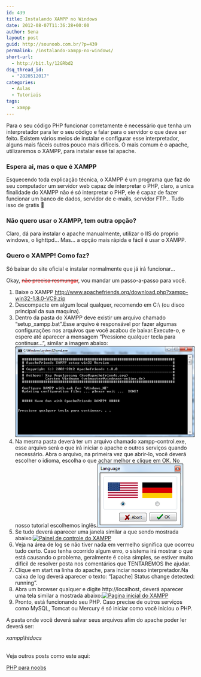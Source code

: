 ```yaml
---
id: 439
title: Instalando XAMPP no Windows
date: 2012-08-07T11:36:28+00:00
author: Sena
layout: post
guid: http://sounoob.com.br/?p=439
permalink: /instalando-xampp-no-windows/
short-url:
  - http://bit.ly/12GRbd2
dsq_thread_id:
  - "2820512017"
categories:
  - Aulas
  - Tutoriais
tags:
  - xampp
---
```

Para o seu código PHP funcionar corretamente é necessário que tenha um interpretador para ler o seu código e falar para o servidor o que deve ser feito. Existem vários meios de instalar e configurar esse interpretador, alguns mais fáceis outros pouco mais difíceis. O mais comum é o apache, utilizaremos o XAMPP, para instalar esse tal apache.<!--more-->

### Espera ai, mas o que é XAMPP

Esquecendo toda explicação técnica, o XAMPP é um programa que faz do seu computador um servidor web capaz de interpretar o PHP, claro, a unica finalidade do XAMPP não é só interpretar o PHP, ele é capaz de fazer funcionar um banco de dados, servidor de e-mails, servidor FTP&#8230; Tudo isso de gratis 🙂

### Não quero usar o XAMPP, tem outra opção?

Claro, dá para instalar o apache manualmente, utilizar o IIS do proprio windows, o lighttpd&#8230; Mas&#8230; a opção mais rápida e fácil é usar o XAMPP.

### Quero o XAMPP! Como faz?

Só baixar do site oficial e instalar normalmente que já irá funcionar&#8230;

Okay, <del><span style="color: #ff0000;">não precisa resmungar</span></del>, vou mandar um passo-a-passo para você.

  1. Baixe o XAMPP <a title="XAMPP versão 1.8 para windows" href="http://www.apachefriends.org/download.php?xampp-win32-1.8.0-VC9.zip" target="_blank">http://www.apachefriends.org/download.php?xampp-win32-1.8.0-VC9.zip</a>
  2. Descompacte em algum local qualquer, recomendo em C:\ (ou disco principal da sua maquina).
  3. Dentro da pasta do XAMPP deve existir um arquivo chamado &#8220;setup_xampp.bat&#8221;.Esse arquivo é responsável por fazer algumas configurações nos arquivos que você acabou de baixar.Execute-o, e espere até aparecer a mensagem &#8220;Pressione qualquer tecla para continuar&#8230;&#8221;, similar a imagem abaixo:<img class="aligncenter  wp-image-441" title="setup_xampp.bat" alt="Print do arquivo setup_xampp.bat" src="./uploads/2012/08/setup_xampp.bat_.png" />
  4. Na mesma pasta deverá ter um arquivo chamado xampp-control.exe, esse arquivo será o que irá iniciar o apache e outros serviços quando necessário. Abra o arquivo, na primeira vez que abrir-lo, você deverá escolher o idioma, escolha o que achar melhor e clique em OK. No nosso tutorial escolhemos inglês.[<img class="aligncenter size-full wp-image-442" title="xampp_language" alt="Escolhendo o idioma do XAMPP" src="./uploads/2012/08/xampp_language.png" width="229" height="170" />](./uploads/2012/08/xampp_language.png)
  5. Se tudo deverá aparecer uma janela similar a que sendo mostrada abaixo:[<img class=" wp-image-443 aligncenter" title="xampp-control.exe" alt="Painel de controle do XAMPP" src="./uploads/2012/08/xampp-control.exe.png" width="720" height="455" srcset="./uploads/2012/08/xampp-control.exe.png 720w, ./uploads/2012/08/xampp-control.exe-300x189.png 300w" sizes="(max-width: 720px) 100vw, 720px" />](./uploads/2012/08/xampp-control.exe.png)
  6. Veja na área de log se não tiver nada em vermelho significa que ocorreu tudo certo. Caso tenha ocorrido algum erro, o sistema irá mostrar o que está causando o problema, geralmente é coisa simples, se estiver muito dificil de resolver posta nos comentários que TENTAREMOS lhe ajudar.
  7. Clique em start na linha do apache, para inciar nosso interpretador.Na caixa de log deverá aparecer o texto: &#8220;[apache] Status change detected: running&#8221;.
  8. Abra um browser qualquer e digite http://localhost, deverá aparecer uma tela similar a mostrada abaixo:[<img class="aligncenter size-full wp-image-444" title="xamp_home_page" alt="Pagina inicial do XAMPP" src="./uploads/2012/08/xamp_home_page.png" width="800" height="532" srcset="./uploads/2012/08/xamp_home_page.png 800w, ./uploads/2012/08/xamp_home_page-300x199.png 300w" sizes="(max-width: 800px) 100vw, 800px" />](./uploads/2012/08/xamp_home_page.png)
  9. Pronto, está funcionando seu PHP. Caso precise de outros serviços como MySQL, Tomcat ou Mercury é só iniciar como você iniciou o PHP.

A pasta onde você deverá salvar seus arquivos afim do apache poder ler deverá ser:

<address>
  xampp\htdocs
</address>

<address>
   
</address>

Veja outros posts como este aqui:
  
[PHP para noobs](./php-para-noobs/ "PHP para Noobs")